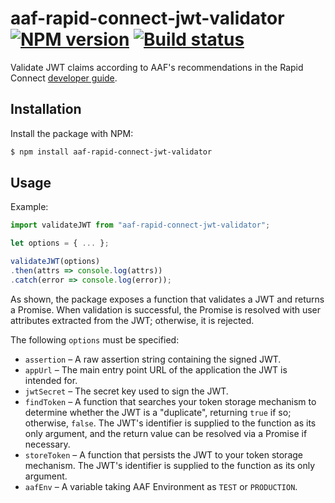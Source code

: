 # aaf-rapid-connect-jwt-validator [![NPM version](http://img.shields.io/npm/v/aaf-rapid-connect-jwt-validator.svg?style=flat-square)](https://www.npmjs.org/package/aaf-rapid-connect-jwt-validator) [![Build status](http://img.shields.io/travis/dstil/aaf-rapid-connect-jwt-validator.svg?style=flat-square)](https://travis-ci.org/dstil/aaf-rapid-connect-jwt-validator)

Validate JWT claims according to AAF's recommendations in the Rapid Connect [developer guide](https://rapid.aaf.edu.au/developers).

## Installation

Install the package with NPM:

```bash
$ npm install aaf-rapid-connect-jwt-validator
```

## Usage

Example:

```js
import validateJWT from "aaf-rapid-connect-jwt-validator";

let options = { ... };

validateJWT(options)
.then(attrs => console.log(attrs))
.catch(error => console.log(error));
```

As shown, the package exposes a function that validates a JWT and returns a Promise. When validation is successful, the Promise is resolved with user attributes extracted from the JWT; otherwise, it is rejected.

The following `options` must be specified:

- `assertion` – A raw assertion string containing the signed JWT.
- `appUrl` – The main entry point URL of the application the JWT is intended for.
- `jwtSecret` – The secret key used to sign the JWT.
- `findToken` – A function that searches your token storage mechanism to determine whether the JWT is a "duplicate", returning `true` if so; otherwise, `false`. The JWT's identifier is supplied to the function as its only argument, and the return value can be resolved via a Promise if necessary.
- `storeToken` – A function that persists the JWT to your token storage mechanism. The JWT's identifier is supplied to the function as its only argument.
- `aafEnv` – A variable taking AAF Environment as `TEST` or `PRODUCTION`.